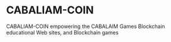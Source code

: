 # CABALIAM-COIN
CABALIAM-COIN empowering the CABALAIM Games Blockchain educational Web sites, and Blockchain games 
